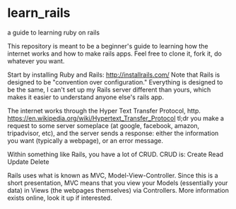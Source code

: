 # learn_rails
a guide to learning ruby on rails

This repository is meant to be a beginner's guide to learning how the internet works and how to make rails apps. Feel free to clone it, fork it, do whatever you want.

Start by installing Ruby and Rails: http://installrails.com/
Note that Rails is designed to be "convention over configuration." Everything is designed to be the same, I can't set up my Rails server different than yours, which makes it easier to understand anyone else's rails app.

The internet works through the Hyper Text Transfer Protocol, http. https://en.wikipedia.org/wiki/Hypertext_Transfer_Protocol
tl;dr you make a request to some server someplace (at google, facebook, amazon, tripadvisor, etc), and the server sends a response: either the information you want (typically a webpage), or an error message.

Within something like Rails, you have a lot of CRUD. CRUD is:
Create
Read
Update
Delete

Rails uses what is known as MVC, Model-View-Controller. Since this is a short presentation, MVC means that you view your Models (essentially your data) in Views (the webpages themselves) via Controllers. More information exists online, look it up if interested.